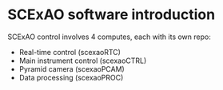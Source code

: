 # SCExAO software introduction

SCExAO control involves 4 computes, each with its own repo:

- Real-time control (scexaoRTC)
- Main instrument control (scexaoCTRL)
- Pyramid camera (scexaoPCAM)
- Data processing (scexaoPROC)
